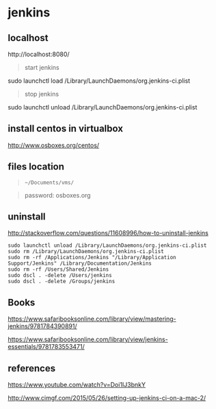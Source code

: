 # jenkins

## localhost
http://localhost:8080/

> start jenkins

sudo launchctl load /Library/LaunchDaemons/org.jenkins-ci.plist

> stop jenkins

sudo launchctl unload /Library/LaunchDaemons/org.jenkins-ci.plist

## install centos in virtualbox

http://www.osboxes.org/centos/

## files location

> `~/Documents/vms/`

> password: osboxes.org

## uninstall

http://stackoverflow.com/questions/11608996/how-to-uninstall-jenkins

```
sudo launchctl unload /Library/LaunchDaemons/org.jenkins-ci.plist
sudo rm /Library/LaunchDaemons/org.jenkins-ci.plist
sudo rm -rf /Applications/Jenkins "/Library/Application Support/Jenkins" /Library/Documentation/Jenkins
sudo rm -rf /Users/Shared/Jenkins
sudo dscl . -delete /Users/jenkins
sudo dscl . -delete /Groups/jenkins
```

## Books

https://www.safaribooksonline.com/library/view/mastering-jenkins/9781784390891/

https://www.safaribooksonline.com/library/view/jenkins-essentials/9781783553471/

## references

https://www.youtube.com/watch?v=Doi1IJ3bnkY

http://www.cimgf.com/2015/05/26/setting-up-jenkins-ci-on-a-mac-2/
